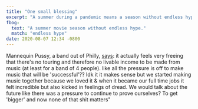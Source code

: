 ```yaml
---
title: "One small blessing"
excerpt: "A summer during a pandemic means a season without endless hype."
fbog:
  text: "A summer movie season without endless hype."
  match: "endless hype"
date: 2020-08-07 12:34 -0800
---
```


Mannequin Pussy, a band out of Philly, [says](https://twitter.com/mannequinpussy/status/1290438868307791873): it actually feels very freeing that there's no touring and therefore no livable income to be made from music (at least for a band of 4 people). like all the pressure is off to make music that will be 'successful'?? Idk it it makes sense but we started making music together because we loved it & when it became our full time jobs it felt incredible but also kicked in feelings of dread. We would talk about the future like there was a pressure to continue to prove ourselves? To get 'bigger' and now none of that shit matters"
